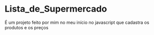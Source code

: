 # Lista_de_Supermercado

É um projeto feito por mim no meu início no javascript que cadastra os produtos e os preços
